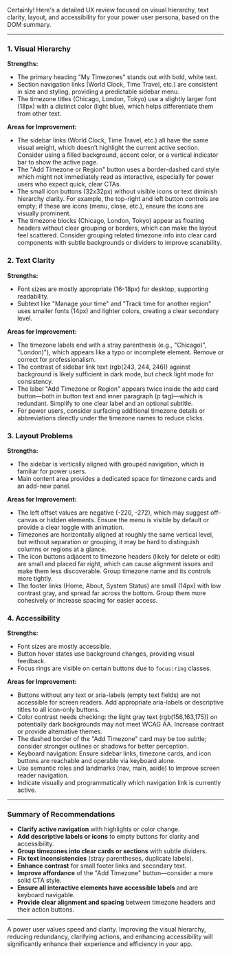 Certainly! Here's a detailed UX review focused on visual hierarchy, text clarity, layout, and accessibility for your power user persona, based on the DOM summary.

---

### 1. Visual Hierarchy

**Strengths:**
- The primary heading "My Timezones" stands out with bold, white text.
- Section navigation links (World Clock, Time Travel, etc.) are consistent in size and styling, providing a predictable sidebar menu.
- The timezone titles (Chicago, London, Tokyo) use a slightly larger font (18px) with a distinct color (light blue), which helps differentiate them from other text.

**Areas for Improvement:**
- The sidebar links (World Clock, Time Travel, etc.) all have the same visual weight, which doesn’t highlight the current active section. Consider using a filled background, accent color, or a vertical indicator bar to show the active page.
- The "Add Timezone or Region" button uses a border-dashed card style which might not immediately read as interactive, especially for power users who expect quick, clear CTAs.
- The small icon buttons (32x32px) without visible icons or text diminish hierarchy clarity. For example, the top-right and left button controls are empty; if these are icons (menu, close, etc.), ensure the icons are visually prominent.
- The timezone blocks (Chicago, London, Tokyo) appear as floating headers without clear grouping or borders, which can make the layout feel scattered. Consider grouping related timezone info into clear card components with subtle backgrounds or dividers to improve scanability.

### 2. Text Clarity

**Strengths:**
- Font sizes are mostly appropriate (16-18px) for desktop, supporting readability.
- Subtext like "Manage your time" and "Track time for another region" uses smaller fonts (14px) and lighter colors, creating a clear secondary level.

**Areas for Improvement:**
- The timezone labels end with a stray parenthesis (e.g., "Chicago)", "London)"), which appears like a typo or incomplete element. Remove or correct for professionalism.
- The contrast of sidebar link text (rgb(243, 244, 246)) against background is likely sufficient in dark mode, but check light mode for consistency.
- The label "Add Timezone or Region" appears twice inside the add card button—both in button text and inner paragraph (p tag)—which is redundant. Simplify to one clear label and an optional subtitle.
- For power users, consider surfacing additional timezone details or abbreviations directly under the timezone names to reduce clicks.

### 3. Layout Problems

**Strengths:**
- The sidebar is vertically aligned with grouped navigation, which is familiar for power users.
- Main content area provides a dedicated space for timezone cards and an add-new panel.

**Areas for Improvement:**
- The left offset values are negative (-220, -272), which may suggest off-canvas or hidden elements. Ensure the menu is visible by default or provide a clear toggle with animation.
- Timezones are horizontally aligned at roughly the same vertical level, but without separation or grouping, it may be hard to distinguish columns or regions at a glance.
- The icon buttons adjacent to timezone headers (likely for delete or edit) are small and placed far right, which can cause alignment issues and make them less discoverable. Group timezone name and its controls more tightly.
- The footer links (Home, About, System Status) are small (14px) with low contrast gray, and spread far across the bottom. Group them more cohesively or increase spacing for easier access.

### 4. Accessibility

**Strengths:**
- Font sizes are mostly accessible.
- Button hover states use background changes, providing visual feedback.
- Focus rings are visible on certain buttons due to `focus:ring` classes.

**Areas for Improvement:**
- Buttons without any text or aria-labels (empty text fields) are not accessible for screen readers. Add appropriate aria-labels or descriptive titles to all icon-only buttons.
- Color contrast needs checking: the light gray text (rgb(156,163,175)) on potentially dark backgrounds may not meet WCAG AA. Increase contrast or provide alternative themes.
- The dashed border of the "Add Timezone" card may be too subtle; consider stronger outlines or shadows for better perception.
- Keyboard navigation: Ensure sidebar links, timezone cards, and icon buttons are reachable and operable via keyboard alone.
- Use semantic roles and landmarks (nav, main, aside) to improve screen reader navigation.
- Indicate visually and programmatically which navigation link is currently active.

---

### Summary of Recommendations

- **Clarify active navigation** with highlights or color change.
- **Add descriptive labels or icons** to empty buttons for clarity and accessibility.
- **Group timezones into clear cards or sections** with subtle dividers.
- **Fix text inconsistencies** (stray parentheses, duplicate labels).
- **Enhance contrast** for small footer links and secondary text.
- **Improve affordance** of the "Add Timezone" button—consider a more solid CTA style.
- **Ensure all interactive elements have accessible labels** and are keyboard navigable.
- **Provide clear alignment and spacing** between timezone headers and their action buttons.

---

A power user values speed and clarity. Improving the visual hierarchy, reducing redundancy, clarifying actions, and enhancing accessibility will significantly enhance their experience and efficiency in your app.